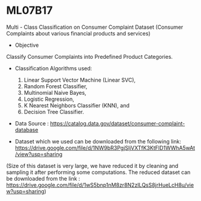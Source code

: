 # ML07B17

Multi - Class Classification on Consumer Complaint Dataset
(Consumer Complaints about various financial products and services)

* Objective

Classify Consumer Complaints into Predefined Product Categories.

* Classification Algorithms used:
  1. Linear Support Vector Machine (Linear SVC),
  2. Random Forest Classifier,
  3. Multinomial Naive Bayes,
  4. Logistic Regression,
  5. K Nearest Neighbors Classifier (KNN), and
  6. Decision Tree Classifier.
 
* Data Source : https://catalog.data.gov/dataset/consumer-complaint-database

* Dataset which we used can be downloaded from the following link:
https://drive.google.com/file/d/1NW9bR3PgjSljVXTfK3KtFlD1WWhA5wAt/view?usp=sharing

(Size of this dataset is very large, we have reduced it by cleaning and sampling it after performing some computations. 
The reduced dataset can be downloaded from the link : https://drive.google.com/file/d/1wS5bnp1nM8zr8N2zILQsS8jrHueLcH8u/view?usp=sharing)
